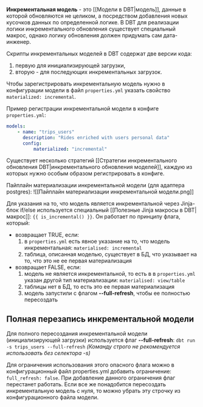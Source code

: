 **Инкрементальная модель** - это [[Модели в DBT|модель]], данные в которой обновляются не целиком, а посредством добавления новых кусочков данных по определенной логике. В DBT для реализации логики инкрементального обновления существует специальный макрос, однако логику обновления должен придумать сам дата-инженер.

Скрипты инкрементальных моделей в DBT содержат две версии кода:
1. первую для инициализирующей загрузки, 
2. вторую - для последующих инкрементальных загрузок.

Чтобы зарегистрировать инкрементальную модель нужно в конфигурации модели в файл `properties.yml` указать свойство `materialized: incremental`.

Пример регистрации инкрементальной модели в конфиге `properties.yml`:
```yml
models:
	- name: "trips_users"
	  description: "Rides enriched with users personal data"
	  config:
		  materialized: "incremental"
```

Существует несколько стратегий [[Стратегии инкрементального обновления DBT|инкрементального обновления моделей]], каждую из которых нужно особым образом регистрировать в конфиге.

Пайплайн материализации инкрементальной модели (для адаптера postgres):
![[Пайплайн материализации инкрементальной модели.png]]

Для указания на то, что модель является инкрементальной через Jinja-блок if/else используется специальный [[Полезные Jinja макросы в DBT|макрос]]: `{{ is_incremental() }}`. 
Он работает по принципу флага, который:
- возвращает TRUE, если:
	1) в `properties.yml` есть явное указание на то, что модель инкрементальная:
	   `materialised: incremental`
	2) таблица, описанная моделью, существует в БД, что указывает на то, что это не ее первая материализация
- возвращает FALSE, если:
	1) модель не является инкрементальной, то есть в в `properties.yml` указан другой тип материализации: `materialised: view/table`
	2) таблицы нет в БД, то есть это ее первая материализация
	3) модель запустили с флагом **--full-refresh**, чтобы ее полностью пересоздать

## Полная перезапись инкрементальной модели
Для полного пересоздания инкрементальной модели (инициализирующей загрузки) используется флаг **--full-refresh**:
`dbt run -s trips_users --full-refresh`
*(Команду строго не рекомендуется использовать без селектора -s)*

Для ограничения использования этого опасного флага можно в конфигурационный файл properties.yml добавить ограничение: `full_refresh: false`. При добавление данного ограничения флаг перестанет работать. Если все же понадобится пересоздать инкрементальную модель с нуля, то можно убрать эту строчку из конфигурационного файла модели.